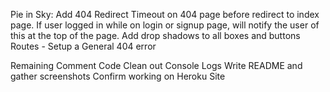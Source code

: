 <!-- NPM Packages:
	npm i express-handlebars
	npm i mysql2
	npm i sequelize
	npm i dotenv
	npm i bcrypt
	npm i express-session
	npm i connect-session-sequelize -->
	
<!-- Database Structure:

	Users Table
		User ID (PK, Auto Inc, FK (posts & Comments)
		User Name (VARCHAR(30), Not NULL)
		Password  (VARCHAR(30), Not NULL)
		Date created (DEFAULT)
		Date Updated (DEFAULT)
		
	Posts Table
		Post ID  (PK, Auto Inc)
		Post Title (VARCHAR(60), Not NULL)
		Post Body (Text, not null
		User ID (INT, Not Null,  FK User ID)
		Date Created (DEFAULT)
		Date Updated (DEFAULT)
		
	Comments Table
		Comment ID (PK, Auto Inc)
		Post ID (INT, FK posts)
		Commenting User ID (INT, FK User ID)
		Comment
		Date Created (DEFAULT)
		Date Updated (DEFAULT) -->
		


Pie in Sky:
	Add 404 Redirect
		Timeout on 404 page before redirect to index page.
	If user logged in while on login or signup page, will notify the user of this at the top of the page.
	Add drop shadows to all boxes and buttons
	Routes - Setup a General 404 error

Remaining
	Comment Code
	Clean out Console Logs
	Write README and gather screenshots
	Confirm working on Heroku Site
